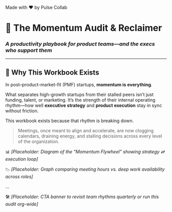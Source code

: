 Made with ❤️ by Pulse Collab

# 📘 The Momentum Audit & Reclaimer

### *A productivity playbook for product teams—and the execs who support them*

---

## 👋 Why This Workbook Exists

In post–product-market-fit (PMF) startups, **momentum is everything**.

What separates high-growth startups from their stalled peers isn’t just funding, talent, or marketing. It’s the strength of their internal operating rhythm—how well **executive strategy** and **product execution** stay in sync without friction.

This workbook exists because that rhythm is breaking down.

> Meetings, once meant to align and accelerate, are now clogging calendars, draining energy, and stalling decisions across every level of the organization.

📊 *[Placeholder: Diagram of the "Momentum Flywheel" showing strategy ⇄ execution loop]*

📉 *[Placeholder: Graph comparing meeting hours vs. deep work availability across roles]*

...

🛠️ *[Placeholder: CTA banner to revisit team rhythms quarterly or run this audit org-wide]*
